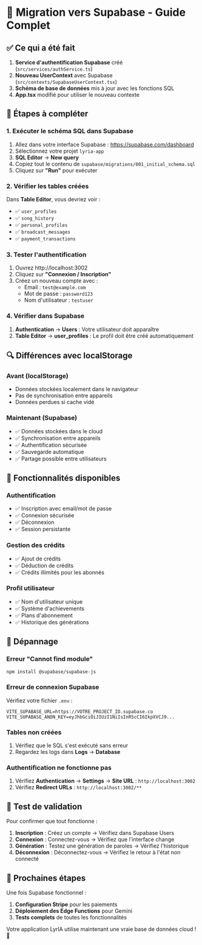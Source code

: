 # 🚀 Migration vers Supabase - Guide Complet

## ✅ Ce qui a été fait

1. **Service d'authentification Supabase** créé (`src/services/authService.ts`)
2. **Nouveau UserContext** avec Supabase (`src/contexts/SupabaseUserContext.tsx`)
3. **Schéma de base de données** mis à jour avec les fonctions SQL
4. **App.tsx** modifié pour utiliser le nouveau contexte

## 🔧 Étapes à compléter

### 1. Exécuter le schéma SQL dans Supabase

1. Allez dans votre interface Supabase : https://supabase.com/dashboard
2. Sélectionnez votre projet `lyria-app`
3. **SQL Editor** → **New query**
4. Copiez tout le contenu de `supabase/migrations/001_initial_schema.sql`
5. Cliquez sur **"Run"** pour exécuter

### 2. Vérifier les tables créées

Dans **Table Editor**, vous devriez voir :
- ✅ `user_profiles`
- ✅ `song_history`
- ✅ `personal_profiles`
- ✅ `broadcast_messages`
- ✅ `payment_transactions`

### 3. Tester l'authentification

1. Ouvrez http://localhost:3002
2. Cliquez sur **"Connexion / Inscription"**
3. Créez un nouveau compte avec :
   - Email : `test@example.com`
   - Mot de passe : `password123`
   - Nom d'utilisateur : `testuser`

### 4. Vérifier dans Supabase

1. **Authentication** → **Users** : Votre utilisateur doit apparaître
2. **Table Editor** → **user_profiles** : Le profil doit être créé automatiquement

## 🔍 Différences avec localStorage

### Avant (localStorage)
- Données stockées localement dans le navigateur
- Pas de synchronisation entre appareils
- Données perdues si cache vidé

### Maintenant (Supabase)
- ✅ Données stockées dans le cloud
- ✅ Synchronisation entre appareils
- ✅ Authentification sécurisée
- ✅ Sauvegarde automatique
- ✅ Partage possible entre utilisateurs

## 🎯 Fonctionnalités disponibles

### Authentification
- ✅ Inscription avec email/mot de passe
- ✅ Connexion sécurisée
- ✅ Déconnexion
- ✅ Session persistante

### Gestion des crédits
- ✅ Ajout de crédits
- ✅ Déduction de crédits
- ✅ Crédits illimités pour les abonnés

### Profil utilisateur
- ✅ Nom d'utilisateur unique
- ✅ Système d'achievements
- ✅ Plans d'abonnement
- ✅ Historique des générations

## 🐛 Dépannage

### Erreur "Cannot find module"
```bash
npm install @supabase/supabase-js
```

### Erreur de connexion Supabase
Vérifiez votre fichier `.env` :
```env
VITE_SUPABASE_URL=https://VOTRE_PROJECT_ID.supabase.co
VITE_SUPABASE_ANON_KEY=eyJhbGciOiJIUzI1NiIsInR5cCI6IkpXVCJ9...
```

### Tables non créées
1. Vérifiez que le SQL s'est exécuté sans erreur
2. Regardez les logs dans **Logs** → **Database**

### Authentification ne fonctionne pas
1. Vérifiez **Authentication** → **Settings** → **Site URL** : `http://localhost:3002`
2. Vérifiez **Redirect URLs** : `http://localhost:3002/**`

## 🎉 Test de validation

Pour confirmer que tout fonctionne :

1. **Inscription** : Créez un compte → Vérifiez dans Supabase Users
2. **Connexion** : Connectez-vous → Vérifiez que l'interface change
3. **Génération** : Testez une génération de paroles → Vérifiez l'historique
4. **Déconnexion** : Déconnectez-vous → Vérifiez le retour à l'état non connecté

## 🚀 Prochaines étapes

Une fois Supabase fonctionnel :
1. **Configuration Stripe** pour les paiements
2. **Déploiement des Edge Functions** pour Gemini
3. **Tests complets** de toutes les fonctionnalités

Votre application LyrIA utilise maintenant une vraie base de données cloud ! 🎵
